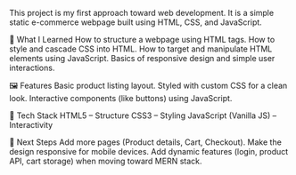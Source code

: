This project is my first approach toward web development. It is a simple static e-commerce webpage built using HTML, CSS, and JavaScript.

📌 What I Learned
How to structure a webpage using HTML tags.
How to style and cascade CSS into HTML.
How to target and manipulate HTML elements using JavaScript.
Basics of responsive design and simple user interactions.

🖼️ Features
Basic product listing layout.
Styled with custom CSS for a clean look.
Interactive components (like buttons) using JavaScript.

📂 Tech Stack
HTML5 – Structure
CSS3 – Styling
JavaScript (Vanilla JS) – Interactivity

🚀 Next Steps
Add more pages (Product details, Cart, Checkout).
Make the design responsive for mobile devices.
Add dynamic features (login, product API, cart storage) when moving toward MERN stack.
